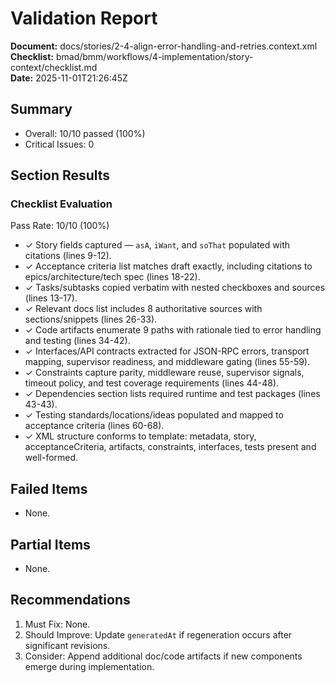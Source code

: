 # Validation Report

**Document:** docs/stories/2-4-align-error-handling-and-retries.context.xml  
**Checklist:** bmad/bmm/workflows/4-implementation/story-context/checklist.md  
**Date:** 2025-11-01T21:26:45Z

## Summary

- Overall: 10/10 passed (100%)
- Critical Issues: 0

## Section Results

### Checklist Evaluation

Pass Rate: 10/10 (100%)

- ✓ Story fields captured — `asA`, `iWant`, and `soThat` populated with citations (lines 9-12).
- ✓ Acceptance criteria list matches draft exactly, including citations to epics/architecture/tech spec (lines 18-22).
- ✓ Tasks/subtasks copied verbatim with nested checkboxes and sources (lines 13-17).
- ✓ Relevant docs list includes 8 authoritative sources with sections/snippets (lines 26-33).
- ✓ Code artifacts enumerate 9 paths with rationale tied to error handling and testing (lines 34-42).
- ✓ Interfaces/API contracts extracted for JSON-RPC errors, transport mapping, supervisor readiness, and middleware gating (lines 55-59).
- ✓ Constraints capture parity, middleware reuse, supervisor signals, timeout policy, and test coverage requirements (lines 44-48).
- ✓ Dependencies section lists required runtime and test packages (lines 43-43).
- ✓ Testing standards/locations/ideas populated and mapped to acceptance criteria (lines 60-68).
- ✓ XML structure conforms to template: metadata, story, acceptanceCriteria, artifacts, constraints, interfaces, tests present and well-formed.

## Failed Items

- None.

## Partial Items

- None.

## Recommendations

1. Must Fix: None.
2. Should Improve: Update `generatedAt` if regeneration occurs after significant revisions.
3. Consider: Append additional doc/code artifacts if new components emerge during implementation.
